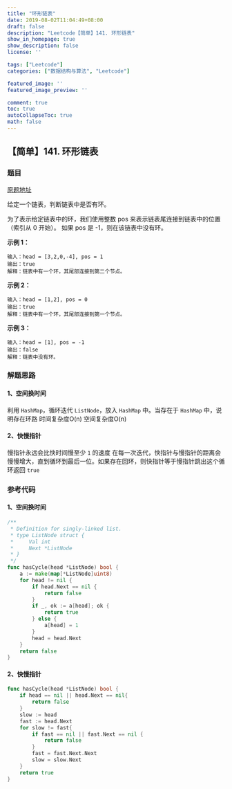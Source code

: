 ```yaml
---
title: "环形链表"
date: 2019-08-02T11:04:49+08:00
draft: false
description: "Leetcode【简单】141. 环形链表"
show_in_homepage: true
show_description: false
license: ''

tags: ["Leetcode"]
categories: ["数据结构与算法", "Leetcode"]

featured_image: ''
featured_image_preview: ''

comment: true
toc: true
autoCollapseToc: true
math: false
---
```


<!--more-->


## 【简单】141. 环形链表

### 题目

[原题地址](https://leetcode-cn.com/problems/linked-list-cycle/submissions/)

给定一个链表，判断链表中是否有环。

为了表示给定链表中的环，我们使用整数 pos 来表示链表尾连接到链表中的位置（索引从 0 开始）。 如果 pos 是 -1，则在该链表中没有环。

**示例 1：**

```text
输入：head = [3,2,0,-4], pos = 1
输出：true
解释：链表中有一个环，其尾部连接到第二个节点。
```

**示例 2：**

```text
输入：head = [1,2], pos = 0
输出：true
解释：链表中有一个环，其尾部连接到第一个节点。
```

**示例 3：**

```text
输入：head = [1], pos = -1
输出：false
解释：链表中没有环。
```

### 解题思路

#### 1、空间换时间

利用 `HashMap`，循环迭代 `ListNode`，放入 `HashMap` 中。当存在于 `HashMap` 中，说明存在环路 时间复杂度O\(n\) 空间复杂度O\(n\)

#### 2、快慢指针

慢指针永远会比快时间慢至少 `1` 的速度 在每一次迭代，快指针与慢指针的距离会慢慢增大，直到循环到最后一位。如果存在回环，则快指针等于慢指针跳出这个循环返回 `true`

### 参考代码

#### 1、空间换时间

```go
/**
 * Definition for singly-linked list.
 * type ListNode struct {
 *     Val int
 *     Next *ListNode
 * }
 */
func hasCycle(head *ListNode) bool {
    a := make(map[*ListNode]uint8)
    for head != nil {
        if head.Next == nil {
            return false
        }
        if _, ok := a[head]; ok {
            return true
        } else {
            a[head] = 1
        }
        head = head.Next
    }
    return false
}
```

#### 2、快慢指针

```go
func hasCycle(head *ListNode) bool {
    if head == nil || head.Next == nil{
        return false
    }
    slow := head
    fast := head.Next
    for slow != fast{
        if fast == nil || fast.Next == nil {
            return false
        }
        fast = fast.Next.Next
        slow = slow.Next
    }
    return true
}
```

